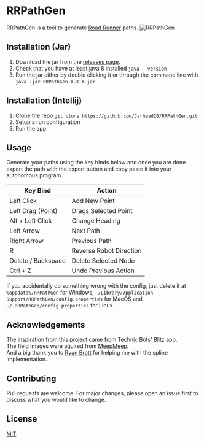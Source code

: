 # RRPathGen

RRPathGen is a tool to generate [Road Runner](https://github.com/acmerobotics/road-runner) paths.
![RRPathGen](https://imgur.com/PJ0cewB.gif)

## Installation (Jar)

1. Download the jar from the [releases page](https://github.com/Jarhead20/RRPathGen/releases).
2. Check that you have at least java 8 installed `java --version`
3. Run the jar either by double clicking it or through the command line with `java -jar RRPathGen-X.X.X.jar`


## Installation (Intellij)

1. Clone the repo `git clone https://github.com/Jarhead20/RRPathGen.git`
2. Setup a run configuration
3. Run the app

## Usage

Generate your paths using the key binds below and once you are done export the path with the export button and copy paste it into your autonomous program.

| Key Bind            | Action                  |
|---------------------|-------------------------|
| Left Click          | Add New Point           |
| Left Drag (Point)   | Drags Selected Point    |
| Alt + Left Click    | Change Heading          |
| Left Arrow          | Next Path               |
| Right Arrow         | Previous Path           |
| R                   | Reverse Robot Direction |
| Delete / Backspace  | Delete Selected Node    |
| Ctrl + Z            | Undo Previous Action    |

If you accidentally do something wrong with the config, just delete it at `%appdata%/RRPathGen` for Windows, `~/Library/Application Support/RRPathGen/config.properties` for MacOS and `~/.RRPathGen/config.properties` for Linux.


## Acknowledgements 
The inspiration from this project came from Technic Bots' [Blitz](https://technicbots.com/Blitz) app.<br />
The field images were aquired from [MeepMeep](https://github.com/NoahBres/MeepMeep).<br />
And a big thank you to [Ryan Brott](https://github.com/rbrott) for helping me with the spline implementation.

## Contributing
Pull requests are welcome. For major changes, please open an issue first to discuss what you would like to change.

## License
[MIT](https://choosealicense.com/licenses/mit/)
